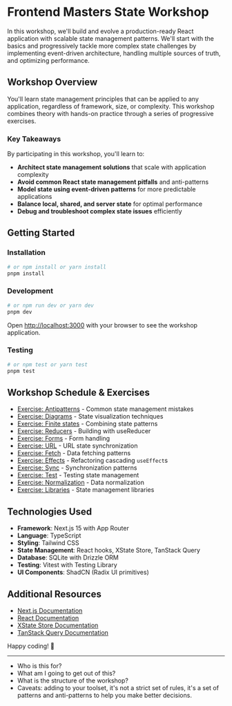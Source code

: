 # Frontend Masters State Workshop

In this workshop, we'll build and evolve a production-ready React application with scalable state management patterns. We'll start with the basics and progressively tackle more complex state challenges by implementing event-driven architecture, handling multiple sources of truth, and optimizing performance.

## Workshop Overview

You'll learn state management principles that can be applied to any application, regardless of framework, size, or complexity. This workshop combines theory with hands-on practice through a series of progressive exercises.

### Key Takeaways

By participating in this workshop, you'll learn to:

- **Architect state management solutions** that scale with application complexity
- **Avoid common React state management pitfalls** and anti-patterns
- **Model state using event-driven patterns** for more predictable applications
- **Balance local, shared, and server state** for optimal performance
- **Debug and troubleshoot complex state issues** efficiently

## Getting Started

### Installation

```bash
# or npm install or yarn install
pnpm install
```

### Development

```bash
# or npm run dev or yarn dev
pnpm dev
```

Open [http://localhost:3000](http://localhost:3000) with your browser to see the workshop application.

### Testing

```bash
# or npm test or yarn test
pnpm test
```

## Workshop Schedule & Exercises

- [Exercise: Antipatterns](http://localhost:3000/exercise-antipatterns) - Common state management mistakes
- [Exercise: Diagrams](http://localhost:3000/exercise-diagrams) - State visualization techniques
- [Exercise: Finite states](http://localhost:3000/exercise-finite) - Combining state patterns
- [Exercise: Reducers](http://localhost:3000/exercise-reducer) - Building with useReducer
- [Exercise: Forms](http://localhost:3000/exercise-form) - Form handling
- [Exercise: URL](http://localhost:3000/exercise-url) - URL state synchronization
- [Exercise: Fetch](http://localhost:3000/exercise-fetch) - Data fetching patterns
- [Exercise: Effects](http://localhost:3000/exercise-effects) - Refactoring cascading `useEffect`s
- [Exercise: Sync](http://localhost:3000/exercise-sync) - Synchronization patterns
- [Exercise: Test](http://localhost:3000/exercise-test) - Testing state management
- [Exercise: Normalization](http://localhost:3000/exercise-normalization) - Data normalization
- [Exercise: Libraries](http://localhost:3000/exercise-libraries) - State management libraries

## Technologies Used

- **Framework**: Next.js 15 with App Router
- **Language**: TypeScript
- **Styling**: Tailwind CSS
- **State Management**: React hooks, XState Store, TanStack Query
- **Database**: SQLite with Drizzle ORM
- **Testing**: Vitest with Testing Library
- **UI Components**: ShadCN (Radix UI primitives)

## Additional Resources

- [Next.js Documentation](https://nextjs.org/docs)
- [React Documentation](https://react.dev)
- [XState Store Documentation](https://stately.ai/docs/xstate-store)
- [TanStack Query Documentation](https://tanstack.com/query)

Happy coding! 🚀

---

- Who is this for?
- What am I going to get out of this?
- What is the structure of the workshop?
- Caveats: adding to your toolset, it's not a strict set of rules, it's a set of patterns and anti-patterns to help you make better decisions.
